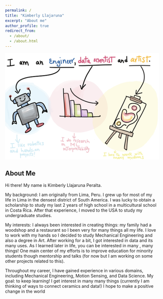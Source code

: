 ```yaml
---
permalink: /
title: "Kimberly Llajaruna"
excerpt: "About me"
author_profile: true
redirect_from: 
  - /about/
  - /about.html
---
```

![Kimberly Llajaruna](images/Presentation.jpg)

About Me
--------
Hi there! My name is Kimberly Llajaruna Peralta.

My background: I am originally from Lima, Peru. I grew up for most of my life in Lima in the densest district of South America. I was lucky to obtain a scholarship to study my last 2 years of high school in a multicultural school in Costa Rica. After that experience, I moved to the USA to study my undergraduate studies.

My interests: I always been interested in creating things: my family had a woodshop and a restaurant so I been very for many things all my life. I love to work with my hands so I decided to study Mechanical Engineering and also a degree in Art. After working for a bit, I got interested in data and its many uses. As I learned later in life, you can be interested in many , many things! One main center of my efforts is to improve education for minority students though mentorship and talks (for now but I am working on some other projects related to this).

Throughout my career, I have gained experience in various domains, including Mechanical Engineering, Motion Sensing, and Data Science.
My goal: to keep learning! I get interest in many many things (currently I am thinking of ways to connect ceramics and data!) I hope to make a positive change in the world

